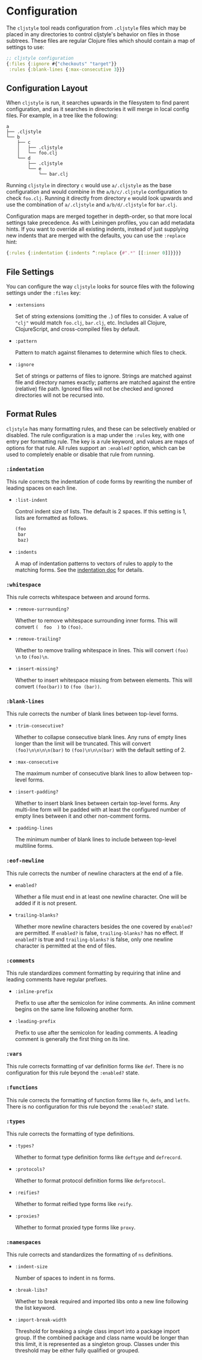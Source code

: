 Configuration
=============

The `cljstyle` tool reads configuration from `.cljstyle` files which may be
placed in any directories to control cljstyle's behavior on files in those
subtrees. These files are regular Clojure files which should contain a map of
settings to use:

```clojure
;; cljstyle configuration
{:files {:ignore #{"checkouts" "target"}}
 :rules {:blank-lines {:max-consecutive 3}}}
```


## Configuration Layout

When `cljstyle` is run, it searches upwards in the filesystem to find parent
configuration, and as it searches in directories it will merge in local config
files. For example, in a tree like the following:

```
a
├── .cljstyle
└── b
    ├── c
    │   ├── .cljstyle
    │   └── foo.clj
    └── d
        ├── .cljstyle
        └── e
            └── bar.clj
```

Running `cljstyle` in directory `c` would use `a/.cljstyle` as the base
configuration and would combine in the `a/b/c/.cljstyle` configuration to check
`foo.clj`. Running it directly from directory `e` would look upwards and use the
combination of `a/.cljstyle` and `a/b/d/.cljstyle` for `bar.clj`.

Configuration maps are merged together in depth-order, so that more local
settings take precedence. As with Leiningen profiles, you can add metadata
hints. If you want to override all existing indents, instead of just supplying
new indents that are merged with the defaults, you can use the `:replace` hint:

```clojure
{:rules {:indentation {:indents ^:replace {#".*" [[:inner 0]]}}}}
```


## File Settings

You can configure the way `cljstyle` looks for source files with the following
settings under the `:files` key:

* `:extensions`

  Set of string extensions (omitting the `.`) of files to consider. A value of
  `"clj"` would match `foo.clj`, `bar.clj`, etc. Includes all Clojure,
  ClojureScript, and cross-compiled files by default.

* `:pattern`

  Pattern to match against filenames to determine which files to check.

* `:ignore`

  Set of strings or patterns of files to ignore. Strings are matched against
  file and directory names exactly; patterns are matched against the entire
  (relative) file path. Ignored files will not be checked and ignored
  directories will not be recursed into.


## Format Rules

`cljstyle` has many formatting rules, and these can be selectively enabled or
disabled. The rule configuration is a map under the `:rules` key, with one
entry per formatting rule. The key is a rule keyword, and values are maps of
options for that rule. All rules support an `:enabled?` option, which can be
used to completely enable or disable that rule from running.

### `:indentation`

This rule corrects the indentation of code forms by rewriting the number of
leading spaces on each line.

* `:list-indent`

  Control indent size of lists. The default is 2 spaces. If this setting is 1,
  lists are formatted as follows.

  ```clojure
  (foo
   bar
   baz)
  ```

* `:indents`

  A map of indentation patterns to vectors of rules to apply to the matching
  forms. See the [indentation doc](indentation.md) for details.

### `:whitespace`

This rule corrects whitespace between and around forms.

* `:remove-surrounding?`

  Whether to remove whitespace surrounding inner forms. This will convert
  `(  foo  )` to `(foo)`.

* `:remove-trailing?`

  Whether to remove trailing whitespace in lines. This will convert
  `(foo)   \n` to `(foo)\n`.

* `:insert-missing?`

  Whether to insert whitespace missing from between elements. This will convert
  `(foo(bar))` to `(foo (bar))`.

### `:blank-lines`

This rule corrects the number of blank lines between top-level forms.

* `:trim-consecutive?`

  Whether to collapse consecutive blank lines. Any runs of empty lines longer
  than the limit will be truncated. This will convert `(foo)\n\n\n\n(bar)` to
  `(foo)\n\n\n(bar)` with the default setting of 2.

* `:max-consecutive`

  The maximum number of consecutive blank lines to allow between top-level
  forms.

* `:insert-padding?`

  Whether to insert blank lines between certain top-level forms. Any multi-line
  form will be padded with at least the configured number of empty lines
  between it and other non-comment forms.

* `:padding-lines`

  The minimum number of blank lines to include between top-level multiline
  forms.

### `:eof-newline`

This rule corrects the number of newline characters at the end of a file.

* `enabled?`

  Whether a file must end in at least one newline character. One will be added
  if it is not present.

* `trailing-blanks?`

  Whether more newline characters besides the one covered by `enabled?` are
  permitted. If `enabled?` is false, `trailing-blanks?` has no effect. If
  `enabled?` is true and `trailing-blanks?` is false, only one newline
  character is permitted at the end of files.

### `:comments`

This rule standardizes comment formatting by requiring that inline and leading
comments have regular prefixes.

* `:inline-prefix`

  Prefix to use after the semicolon for inline comments. An inline comment
  begins on the same line following another form.

* `:leading-prefix`

  Prefix to use after the semicolon for leading comments. A leading comment is
  generally the first thing on its line.

### `:vars`

This rule corrects formatting of var definition forms like `def`. There is no
configuration for this rule beyond the `:enabled?` state.

### `:functions`

This rule corrects the formatting of function forms like `fn`, `defn`, and
`letfn`. There is no configuration for this rule beyond the `:enabled?` state.

### `:types`

This rule corrects the formatting of type definitions.

* `:types?`

  Whether to format type definition forms like `deftype` and `defrecord`.

* `:protocols?`

  Whether to format protocol definition forms like `defprotocol`.

* `:reifies?`

  Whether to format reified type forms like `reify`.

* `:proxies?`

  Whether to format proxied type forms like `proxy`.

### `:namespaces`

This rule corrects and standardizes the formatting of `ns` definitions.

* `:indent-size`

  Number of spaces to indent in ns forms.

* `:break-libs?`

  Whether to break required and imported libs onto a new line following the
  list keyword.

* `:import-break-width`

  Threshold for breaking a single class import into a package import group. If
  the combined package and class name would be longer than this limit, it is
  represented as a singleton group. Classes under this threshold may be either
  fully qualified or grouped.
